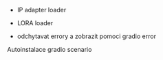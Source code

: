 - IP adapter loader
- LORA loader

- odchytavat errory a zobrazit pomoci gradio error

Autoinstalace gradio scenario
